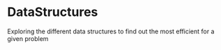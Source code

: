 # DataStructures
Exploring the different data structures to find out the most efficient for a given problem
